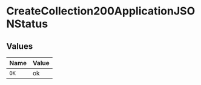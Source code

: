 # CreateCollection200ApplicationJSONStatus


## Values

| Name  | Value |
| ----- | ----- |
| `OK`  | ok    |